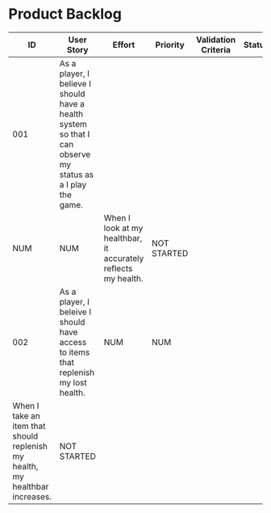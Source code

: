 # Product Backlog

| ID | User Story | Effort | Priority | Validation Criteria | Status |
|----|------------|--------|----------|---------------------|--------|
| 001 | As a player, I believe I should have a health system so that I can observe my status as a I play the game. |
NUM | NUM | When I look at my healthbar, it accurately reflects my health. | NOT STARTED |
| 002 | As a player, I beleive I should have access to items that replenish my lost health. | NUM | NUM |
When I take an item that should replenish my health, my healthbar increases. | NOT STARTED | 